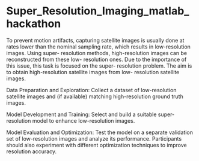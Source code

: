# Super_Resolution_Imaging_matlab_hackathon

To prevent motion artifacts, capturing satellite images is usually done at rates lower than the nominal sampling rate, which results in low-resolution images. Using super- resolution methods, high-resolution images can be reconstructed from these low- resolution ones. Due to the importance of this issue, this task is focused on the super- resolution problem. The aim is to obtain high-resolution satellite images from low- resolution satellite images.

Data Preparation and Exploration:
Collect a dataset of low-resolution satellite images and (if available) matching high-resolution ground truth images.

Model Development and Training:
Select and build a suitable super-resolution model to enhance low-resolution images.

Model Evaluation and Optimization:
Test the model on a separate validation set of low-resolution images and analyze its performance. Participants should also experiment with different optimization techniques to improve resolution accuracy.
